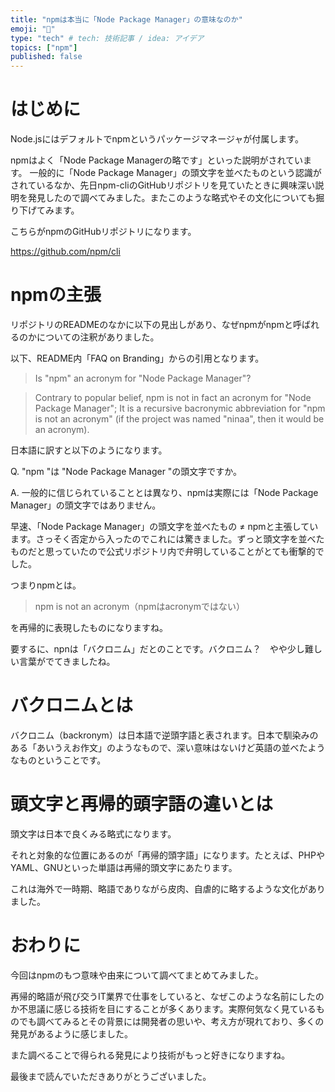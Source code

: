 ```yaml
---
title: "npmは本当に「Node Package Manager」の意味なのか"
emoji: "🤔"
type: "tech" # tech: 技術記事 / idea: アイデア
topics: ["npm"]
published: false
---
```


# はじめに

Node.jsにはデフォルトでnpmというパッケージマネージャが付属します。

npmはよく「Node Package Managerの略です」といった説明がされています。
一般的に「Node Package Manager」の頭文字を並べたものという認識がされているなか、先日npm-cliのGitHubリポジトリを見ていたときに興味深い説明を発見したので調べてみました。またこのような略式やその文化についても掘り下げてみます。

こちらがnpmのGitHubリポジトリになります。

https://github.com/npm/cli

# npmの主張

リポジトリのREADMEのなかに以下の見出しがあり、なぜnpmがnpmと呼ばれるのかについての注釈がありました。

以下、README内「FAQ on Branding」からの引用となります。

> Is "npm" an acronym for "Node Package Manager"?

> Contrary to popular belief, npm is not in fact an acronym for "Node Package Manager"; It is a recursive bacronymic abbreviation for "npm is not an acronym" (if the project was named "ninaa", then it would be an acronym).

日本語に訳すと以下のようになります。

Q. "npm "は "Node Package Manager "の頭文字ですか。

A. 一般的に信じられていることとは異なり、npmは実際には「Node Package Manager」の頭文字ではありません。

早速、「Node Package Manager」の頭文字を並べたもの ≠ npmと主張しています。さっそく否定から入ったのでこれには驚きました。ずっと頭文字を並べたものだと思っていたので公式リポジトリ内で弁明していることがとても衝撃的でした。

つまりnpmとは。
> npm is not an acronym（npmはacronymではない）

を再帰的に表現したものになりますね。

要するに、npnは「バクロニム」だとのことです。バクロニム？　やや少し難しい言葉がでてきましたね。

# バクロニムとは

バクロニム（backronym）は日本語で逆頭字語と表されます。日本で馴染みのある「あいうえお作文」のようなもので、深い意味はないけど英語の並べたようなものということです。

# 頭文字と再帰的頭字語の違いとは

頭文字は日本で良くみる略式になります。

それと対象的な位置にあるのが「再帰的頭字語」になります。たとえば、PHPやYAML、GNUといった単語は再帰的頭文字にあたります。

これは海外で一時期、略語でありながら皮肉、自虐的に略するような文化がありました。

# おわりに

今回はnpmのもつ意味や由来について調べてまとめてみました。

再帰的略語が飛び交うIT業界で仕事をしていると、なぜこのような名前にしたのか不思議に感じる技術を目にすることが多くあります。実際何気なく見ているものでも調べてみるとその背景には開発者の思いや、考え方が現れており、多くの発見があるように感じました。

また調べることで得られる発見により技術がもっと好きになりますね。

最後まで読んでいただきありがとうございました。